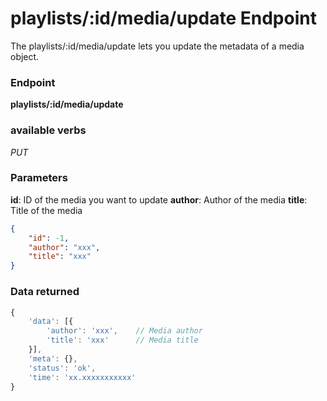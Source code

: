 # playlists/:id/media/update Endpoint

The playlists/:id/media/update lets you update the metadata of a media object.

### Endpoint

**playlists/:id/media/update**

### available verbs

_PUT_

### Parameters

**id**: ID of the media you want to update
**author**: Author of the media
**title**: Title of the media

```json
{
    "id": -1,
    "author": "xxx",
    "title": "xxx"
}
```

### Data returned

```js
{
    'data': [{
        'author': 'xxx',    // Media author
        'title': 'xxx'      // Media title
    }],
    'meta': {},
    'status': 'ok',
    'time': 'xx.xxxxxxxxxxx'
}
```